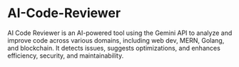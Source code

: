 # AI-Code-Reviewer
AI Code Reviewer is an AI-powered tool using the Gemini API to analyze and improve code across various domains, including web dev, MERN, Golang, and blockchain. It detects issues, suggests optimizations, and enhances efficiency, security, and maintainability.
